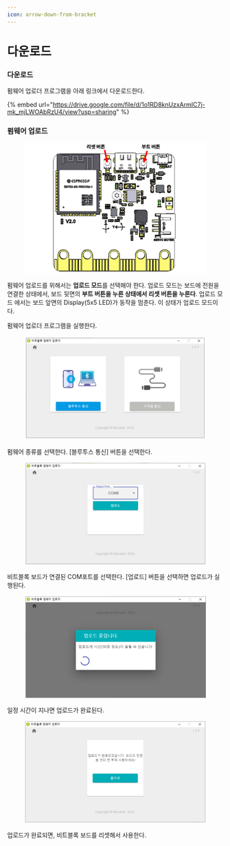```yaml
---
icon: arrow-down-from-bracket
---
```


# 다운로드



### 다운로드

펌웨어 업로더 프로그램을 아래   링크에서 다운로드한다.

{% embed url="https://drive.google.com/file/d/1o1RD8knUzxArmIC7j-mk_mjLWOAbRzU4/view?usp=sharing" %}



### 펌웨어 업로드

<figure><img src="../.gitbook/assets/firmup_01.png" alt=""><figcaption></figcaption></figure>

펌웨어 업로드를 위해서는 **업로드 모드**를 선택해야 한다. 업로드 모드는 보드에 전원을 연결한 상태에서, 보드 뒷면의 **부트 버튼을 누른 상태에서 리셋 버튼을 누른다**. 업로드 모드 에서는 보드 앞면의 Display(5x5 LED)가 동작을 멈춘다. 이 상태가 업로드 모드이다.



펌웨어 업로더 프로그램을 실행한다.

<figure><img src="../.gitbook/assets/firmup_02.png" alt=""><figcaption></figcaption></figure>

펌웨어 종류를 선택한다. \[블루투스 통신] 버튼을 선택한다.

<figure><img src="../.gitbook/assets/firmup_03.png" alt=""><figcaption></figcaption></figure>



비트블록 보드가 연결된 COM포트를 선택한다. \[업로드] 버튼을 선택하면 업로드가 실행된다.

<figure><img src="../.gitbook/assets/firmup_04.png" alt=""><figcaption></figcaption></figure>

일정 시간이 지나면 업로드가 완료된다.

<figure><img src="../.gitbook/assets/firmup_05.png" alt=""><figcaption></figcaption></figure>

업로드가 완료되면, 비트블록 보드를 리셋해서 사용한다.







